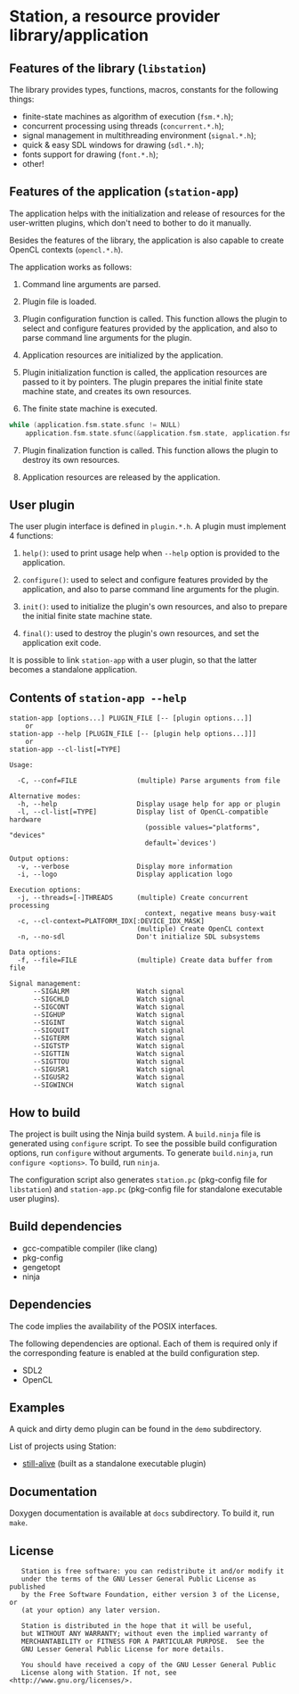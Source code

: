 # Station, a resource provider library/application

## Features of the library (`libstation`)

The library provides types, functions, macros, constants for the following things:

* finite-state machines as algorithm of execution (`fsm.*.h`);
* concurrent processing using threads (`concurrent.*.h`);
* signal management in multithreading environment (`signal.*.h`);
* quick & easy SDL windows for drawing (`sdl.*.h`);
* fonts support for drawing (`font.*.h`);
* other!

## Features of the application (`station-app`)

The application helps with the initialization and release of resources
for the user-written plugins, which don't need to bother to do it manually.

Besides the features of the library, the application is also capable
to create OpenCL contexts (`opencl.*.h`).

The application works as follows:

1. Command line arguments are parsed.

2. Plugin file is loaded.

3. Plugin configuration function is called.
This function allows the plugin to select and configure features provided by
the application, and also to parse command line arguments for the plugin.

4. Application resources are initialized by the application.

5. Plugin initialization function is called,
the application resources are passed to it by pointers.
The plugin prepares the initial finite state machine state, and creates its own resources.

6. The finite state machine is executed.

```c
while (application.fsm.state.sfunc != NULL)
    application.fsm.state.sfunc(&application.fsm.state, application.fsm.data);
```

7. Plugin finalization function is called.
This function allows the plugin to destroy its own resources.

8. Application resources are released by the application.

## User plugin

The user plugin interface is defined in `plugin.*.h`.
A plugin must implement 4 functions:

1. `help()`: used to print usage help when `--help` option is provided to the application.

2. `configure()`: used to select and configure features provided by the application,
and also to parse command line arguments for the plugin.

3. `init()`: used to initialize the plugin's own resources, and also to prepare
the initial finite state machine state.

4. `final()`: used to destroy the plugin's own resources, and set the application exit code.

It is possible to link `station-app` with a user plugin,
so that the latter becomes a standalone application.

## Contents of `station-app --help`

```
station-app [options...] PLUGIN_FILE [-- [plugin options...]]
    or
station-app --help [PLUGIN_FILE [-- [plugin help options...]]]
    or
station-app --cl-list[=TYPE]

Usage:

  -C, --conf=FILE               (multiple) Parse arguments from file

Alternative modes:
  -h, --help                    Display usage help for app or plugin
  -l, --cl-list[=TYPE]          Display list of OpenCL-compatible hardware
                                  (possible values="platforms", "devices"
                                  default=`devices')

Output options:
  -v, --verbose                 Display more information
  -i, --logo                    Display application logo

Execution options:
  -j, --threads=[-]THREADS      (multiple) Create concurrent processing
                                  context, negative means busy-wait
  -c, --cl-context=PLATFORM_IDX[:DEVICE_IDX_MASK]
                                (multiple) Create OpenCL context
  -n, --no-sdl                  Don't initialize SDL subsystems

Data options:
  -f, --file=FILE               (multiple) Create data buffer from file

Signal management:
      --SIGALRM                 Watch signal
      --SIGCHLD                 Watch signal
      --SIGCONT                 Watch signal
      --SIGHUP                  Watch signal
      --SIGINT                  Watch signal
      --SIGQUIT                 Watch signal
      --SIGTERM                 Watch signal
      --SIGTSTP                 Watch signal
      --SIGTTIN                 Watch signal
      --SIGTTOU                 Watch signal
      --SIGUSR1                 Watch signal
      --SIGUSR2                 Watch signal
      --SIGWINCH                Watch signal
```

## How to build

The project is built using the Ninja build system.
A `build.ninja` file is generated using `configure` script.
To see the possible build configuration options, run `configure` without arguments.
To generate `build.ninja`, run `configure <options>`.
To build, run `ninja`.

The configuration script also generates `station.pc` (pkg-config file for `libstation`)
and `station-app.pc` (pkg-config file for standalone executable user plugins).

## Build dependencies

* gcc-compatible compiler (like clang)
* pkg-config
* gengetopt
* ninja

## Dependencies

The code implies the availability of the POSIX interfaces.

The following dependencies are optional.
Each of them is required only if the corresponding feature
is enabled at the build configuration step.

* SDL2
* OpenCL

## Examples

A quick and dirty demo plugin can be found in the `demo` subdirectory.

List of projects using Station:

* [still-alive](https://github.com/ivanp7/still-alive) (built as a standalone executable plugin)

## Documentation

Doxygen documentation is available at `docs` subdirectory. To build it, run `make`.

## License

```
   Station is free software: you can redistribute it and/or modify it
   under the terms of the GNU Lesser General Public License as published
   by the Free Software Foundation, either version 3 of the License, or
   (at your option) any later version.

   Station is distributed in the hope that it will be useful,
   but WITHOUT ANY WARRANTY; without even the implied warranty of
   MERCHANTABILITY or FITNESS FOR A PARTICULAR PURPOSE.  See the
   GNU Lesser General Public License for more details.

   You should have received a copy of the GNU Lesser General Public
   License along with Station. If not, see <http://www.gnu.org/licenses/>.
```

